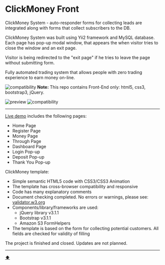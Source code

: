 # <a name='top'>ClickMoney Front</a>

ClickMoney System - auto-responder forms for collecting leads are integrated along with forms that collect subscribers to the DB.

ClickMoney System was built using Yii2 framework and MySQL database.
Each page has pop-up modal window, that appears the when visitor tries to close the window and an exit page.

Visitor is being redirected to the "exit page" if he tries to leave the page without submitting form.

Fully automated trading system that allows people with zero trading experience to earn money on-line.


![compatibility](https://amaster.eu/demo/img/attention.png) **Note:** This repo contains Front-End only: html5, css3, bootstrap3, jQuery.

![preview](https://amaster.eu/demo/ClickMoney/img/intro.jpg)
![compatibility](https://amaster.eu/demo/img/compatible.jpg)

---

[Live demo](https://amaster.eu/demo/ClickMoney/video.html) includes the following pages:
- Home Page
- Register Page
- Money Page
- Through Page
- Dashboard Page
- Login Pop-up
- Deposit Pop-up
- Thank You Pop-up

ClickMoney template:
- Simple semantic HTML5 code with CSS3/CSS3 Animation
- The template has cross-browser compatibility and responsive
- Code has many explanatory comments
- Document checking completed. No errors or warnings, please see: [validator.w3.org](https://validator.w3.org/nu/?doc=https%3A%2F%2Famaster.eu%2Fdemo%2FClickMoney%2Findex.html)
- Components/library/frameworks are used:
	- jQuery library v3.1.1 
	- Bootstrap v3.1.1
	- Amazon S3 FormHelpers
- The template is based on the form for collecting potential customers. All fields are checked for validity of filling

The project is finished and closed. Updates are not planned.

---

**[⬆](#top)**
